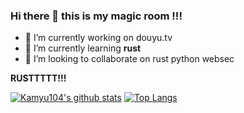 ### Hi there 👋 this is my magic room !!!

- 🔭 I’m currently working on douyu.tv
- 🌱 I’m currently learning **rust**
- 👯 I’m looking to collaborate on rust python websec


 **RUSTTTTT!!!**


[![Kamyu104's github stats](https://github-readme-stats.vercel.app/api?username=betta-cyber&show_icons=true&line_height=21&show_icons=true&theme=vue)](https://github.com/anuraghazra/github-readme-stats)
[![Top Langs](https://github-readme-stats.vercel.app/api/top-langs/?username=betta-cyber&show_icons=true&layout=compact&theme=vue)](https://github.com/anuraghazra/github-readme-stats)
